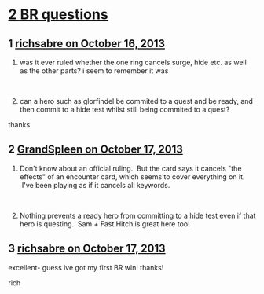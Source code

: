 # [2 BR questions](https://community.fantasyflightgames.com/topic/92179-2-br-questions/)

## 1 [richsabre on October 16, 2013](https://community.fantasyflightgames.com/topic/92179-2-br-questions/?do=findComment&comment=890089)

1. was it ever ruled whether the one ring cancels surge, hide etc. as well as the other parts? i seem to remember it was

 

2. can a hero such as glorfindel be commited to a quest and be ready, and then commit to a hide test whilst still being commited to a quest?

thanks

## 2 [GrandSpleen on October 17, 2013](https://community.fantasyflightgames.com/topic/92179-2-br-questions/?do=findComment&comment=890403)

1) Don't know about an official ruling.  But the card says it cancels "the effects" of an encounter card, which seems to cover everything on it.  I've been playing as if it cancels all keywords.

 

2) Nothing prevents a ready hero from committing to a hide test even if that hero is questing.  Sam + Fast Hitch is great here too!

## 3 [richsabre on October 17, 2013](https://community.fantasyflightgames.com/topic/92179-2-br-questions/?do=findComment&comment=890676)

excellent- guess ive got my first BR win! thanks!

rich

